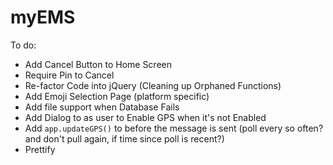 myEMS
======

To do:
* Add Cancel Button to Home Screen
* Require Pin to Cancel
* Re-factor Code into jQuery (Cleaning up Orphaned Functions)
* Add Emoji Selection Page (platform specific)
* Add file support when Database Fails
* Add Dialog to as user to Enable GPS when it's not Enabled
* Add `app.updateGPS()` to before the message is sent (poll every so often? and don't pull again, if time since poll is recent?)
* Prettify